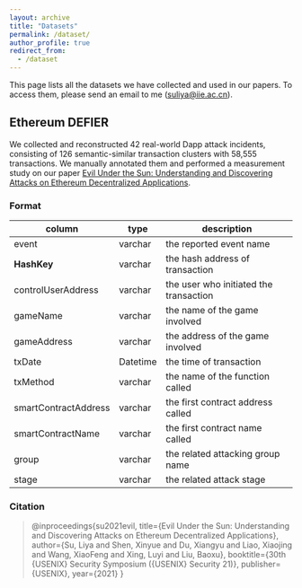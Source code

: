 ```yaml
---
layout: archive
title: "Datasets"
permalink: /dataset/
author_profile: true
redirect_from:
  - /dataset
---
```


This page lists all the datasets we have collected and used in our papers. 
To access them, please send an email to me (suliya@iie.ac.cn).

## Ethereum DEFIER

We collected and reconstructed 42 real-world Dapp attack incidents, consisting of 126 semantic-similar transaction clusters with 58,555 transactions.
We manually annotated them and performed a measurement study on our paper [Evil Under the Sun: Understanding and Discovering Attacks on Ethereum Decentralized Applications](http://academicpages.github.io/files/evil.pdf).


### Format

| column                | type    | description                |
| -------------------- | -------- | -------------------- |
| event              | varchar  | the reported event name   |
| **HashKey**          | varchar  | the hash address of transaction          |
| controlUserAddress   | varchar  | the user who initiated the transaction    |
| gameName             | varchar  | the name of the game involved      |
| gameAddress          | varchar  | the address of the game involved         |
| txDate               | Datetime | the time of transaction             |
| txMethod             | varchar  | the name of the function called     |
| smartContractAddress | varchar  | the first contract address called|
| smartContractName    | varchar  | the first contract name called   |
| group             | varchar  | the related attacking group name    |
| stage             | varchar  | the related attack stage           |

### Citation

> @inproceedings{su2021evil,
>  title={Evil Under the Sun: Understanding and Discovering Attacks on Ethereum Decentralized Applications},
>  author={Su, Liya and Shen, Xinyue and Du, Xiangyu and Liao, Xiaojing and Wang, XiaoFeng and Xing, Luyi and Liu, Baoxu},
>  booktitle={30th $\{$USENIX$\}$ Security Symposium ($\{$USENIX$\}$ Security 21)},
>  publisher={USENIX},
>  year={2021}
> }


